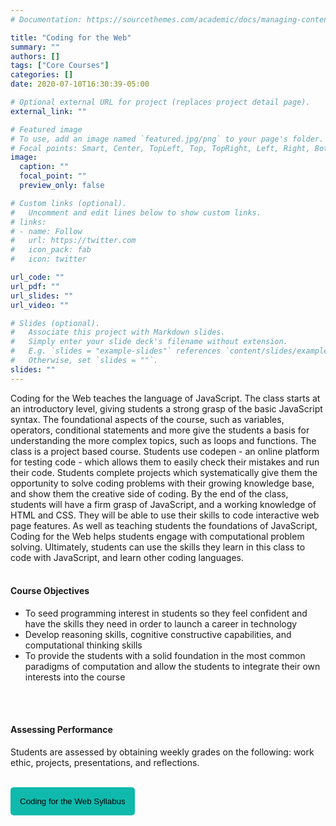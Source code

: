 ```yaml
---
# Documentation: https://sourcethemes.com/academic/docs/managing-content/

title: "Coding for the Web"
summary: ""
authors: []
tags: ["Core Courses"]
categories: []
date: 2020-07-10T16:30:39-05:00

# Optional external URL for project (replaces project detail page).
external_link: ""

# Featured image
# To use, add an image named `featured.jpg/png` to your page's folder.
# Focal points: Smart, Center, TopLeft, Top, TopRight, Left, Right, BottomLeft, Bottom, BottomRight.
image:
  caption: ""
  focal_point: ""
  preview_only: false

# Custom links (optional).
#   Uncomment and edit lines below to show custom links.
# links:
# - name: Follow
#   url: https://twitter.com
#   icon_pack: fab
#   icon: twitter

url_code: ""
url_pdf: ""
url_slides: ""
url_video: ""

# Slides (optional).
#   Associate this project with Markdown slides.
#   Simply enter your slide deck's filename without extension.
#   E.g. `slides = "example-slides"` references `content/slides/example-slides.md`.
#   Otherwise, set `slides = ""`.
slides: ""
---
```


Coding for the Web teaches the language of JavaScript. The class starts at an introductory level, giving students a strong grasp of the basic JavaScript syntax. The foundational aspects of the course, such as variables, operators, conditional statements and more give the students a basis for understanding the more complex topics, such as loops and functions. 
The class is a project based course. Students use codepen - an online platform for testing code - which allows them to easily check their mistakes and run their code. Students complete projects which systematically give them the opportunity to solve coding problems with their growing knowledge base, and show them the creative side of coding. 
By the end of the class, students will have a firm grasp of JavaScript, and a working knowledge of HTML and CSS. They will be able to use their skills to code interactive web page features. As well as teaching students the foundations of JavaScript, Coding for the Web helps students engage with computational problem solving. Ultimately, students can use the skills they learn in this class to code with JavaScript, and learn other coding languages. 
<br>
<br>
#### Course Objectives 

- To seed programming interest in students so they feel confident and have the skills they need in order to launch a career in technology
- Develop reasoning skills, cognitive constructive capabilities, and computational thinking skills
- To provide the students with a solid foundation in the most common paradigms of computation and allow the students to integrate their own interests into the course 
<br>
<br>

#### Assessing Performance 
Students are assessed by obtaining weekly grades on the following: work ethic, projects, presentations, and reflections.
<br>
<br>

<a href="../../home/downloads/CodingForTheWeb.pdf" target="_blank"> <button style= "background-color:#0fbaad; border: none ; border-radius: 5px; padding: 15px"> Coding for the Web Syllabus </button></a>